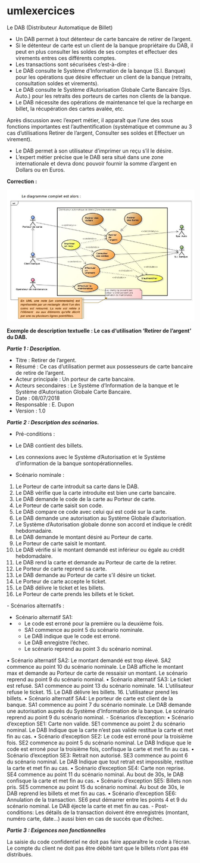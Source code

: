 # umlexercices

Le DAB (Distributeur Automatique de Billet)

- Un DAB permet à tout détenteur de carte bancaire de retirer de l’argent.
- Si le détenteur de carte est un client de la banque propriétaire du DAB, il peut en plus consulter les soldes de ses comptes et effectuer des virements entres ces différents comptes.
- Les transactions sont sécurisées c’est-à-dire :
- Le DAB consulte le Système d’Information de la banque (S.I. Banque) pour les opérations que désire effectuer un client de la banque (retraits, consultation soldes et virements).
- Le DAB consulte le Système d’Autorisation Globale Carte Bancaire (Sys. Auto.) pour les retraits des porteurs de cartes non clients de la banque.
- Le DAB nécessite des opérations de maintenance tel que la recharge en billet, la récupération des cartes avalée, etc.

Après discussion avec l’expert métier, il apparaît que l’une des sous fonctions importantes est
l’authentification (systématique et commune au 3 cas d’utilisations Retirer de l’argent,
Consulter ses soldes et Effectuer un virement).
- Le DAB permet à son utilisateur d’imprimer un reçu s’il le désire.
- L’expert métier précise que le DAB sera situé dans une zone internationale et devra donc pouvoir fournir la somme d’argent en Dollars ou en Euros.

__Correction :__

![img](https://github.com/toufik17/umlexercices/blob/master/dab.JPG)

__Exemple de description textuelle : Le cas d‘utilisation ‘Retirer de l’argent’ du DAB.__

___Partie 1 : Description.___

- Titre : Retirer de l’argent.
- Résumé : Ce cas d’utilisation permet aux possesseurs de carte bancaire de retire de l’argent.
- Acteur principale : Un porteur de carte bancaire.
- Acteurs secondaires : Le Système d’Information de la banque et le Système d’Autorisation Globale Carte Bancaire.
- Date : 08/07/2018
- Responsable : E. Dupon
- Version : 1.0

___Partie 2 : Description des scénarios.___

- Pré-conditions :
- Le DAB contient des billets.
- Les connexions avec le Système d’Autorisation et le Système d’information de la banque sontopérationnelles.

- Scénario nominale :
<ol>
   <li>Le Porteur de carte introduit sa carte dans le DAB.</li>
   <li>Le DAB vérifie que la carte introduite est bien une carte bancaire.</li>
   <li>Le DAB demande le code de la carte au Porteur de carte.</li>
   <li>Le Porteur de carte saisit son code.</li>
   <li>Le DAB compare ce code avec celui qui est codé sur la carte.</li>
   <li>Le DAB demande une autorisation au Système Globale d’autorisation.</li>
   <li>Le Système d’Autorisation globale donne son accord et indique le crédit hebdomadaire.</li>
   <li>Le DAB demande le montant désiré au Porteur de carte.</li>
   <li>Le Porteur de carte saisit le montant.</li>
   <li>Le DAB vérifie si le montant demandé est inférieur ou égale au crédit hebdomadaire.</li>
   <li>Le DAB rend la carte et demande au Porteur de carte de la retirer.</li>
   <li>Le Porteur de carte reprend sa carte.</li>
   <li>Le DAB demande au Porteur de carte s’il désire un ticket.</li>
   <li>Le Porteur de carte accepte le ticket.</li>
   <li>Le DAB délivre le ticket et les billets.</li>
   <li>Le Porteur de carte prends les billets et le ticket.</li>
</ol>
- Scénarios alternatifs :
<ul>
   <li>Scénario alternatif SA1:</li>
   <li>
      <ul>
      <li>Le code est erroné pour la première ou la deuxième fois.</li>
      <li>SA1 commence au point 5 du scénario nominale.</li>
      <li>Le DAB indique que le code est erroné.</li>
      <li>Le DAB enregistre l’échec.</li>
      <li>Le scénario reprend au point 3 du scénario nominal.</li>
     </ul>
   </li>
 </ul>
• Scénario alternatif SA2: 
    Le montant demandé est trop élevé.
    SA2 commence au point 10 du scénario nominale.
    Le DAB affiche le montant max et demande au Porteur de carte de ressaisir un montant.
    Le scénario reprend au point 9 du scénario nominal.
• Scénario alternatif SA3: 
    Le ticket est refusé.
    SA1 commence au point 13 du scénario nominale.
    14. L’utilisateur refuse le ticket.
    15. Le DAB délivre les billets.
    16. L’utilisateur prend les billets.
• Scénario alternatif SA4: Le porteur de carte est client de la banque.
SA1 commence au point 7 du scénario nominale.
Le DAB demande une autorisation auprès du Système d’Information de la banque.
Le scénario reprend au point 9 du scénario nominal.
- Scénarios d’exception:
• Scénario d’exception SE1: Carte non valide.
SE1 commence au point 2 du scénario nominal.
Le DAB Indique que la carte n’est pas valide restitue la carte et met fin au cas.
• Scénario d’exception SE2: Le code est erroné pour la troisième fois.
SE2 commence au point 5 du scénario nominal.
Le DAB Indique que le code est erroné pour la troisième fois, confisque la carte et met fin au cas.
• Scénario d’exception SE3: Retrait non autorisé.
SE3 commence au point 6 du scénario nominal.
Le DAB Indique que tout retrait est impossible, restitue la carte et met fin au cas.
• Scénario d’exception SE4: Carte non reprise.
SE4 commence au point 11 du scénario nominal.
Au bout de 30s, le DAB confisque la carte et met fin au cas.
• Scénario d’exception SE5: Billets non pris.
SE5 commence au point 15 du scénario nominal.
Au bout de 30s, le DAB reprend les billets et met fin au cas.
• Scénario d’exception SE6: Annulation de la transaction.
SE6 peut démarrer entre les points 4 et 9 du scénario nominal.
Le DAB éjecte la carte et met fin au cas.
- Post-conditions:
Les détails de la transaction doivent être enregistrés (montant, numéro carte, date…) aussi bien
en cas de succès que d’échec.

___Partie 3 : Exigences non fonctionnelles___

La saisie du code confidentiel ne doit pas faire apparaître le code à l’écran.
Le compte du client ne doit pas être débité tant que le billets n’ont pas été distribués.
